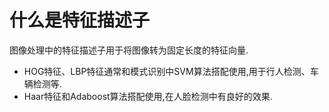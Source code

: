 # 什么是特征描述子

图像处理中的特征描述子用于将图像转为固定长度的特征向量.

- HOG特征、LBP特征通常和模式识别中SVM算法搭配使用,用于行人检测、车辆检测等.
- Haar特征和Adaboost算法搭配使用,在人脸检测中有良好的效果.